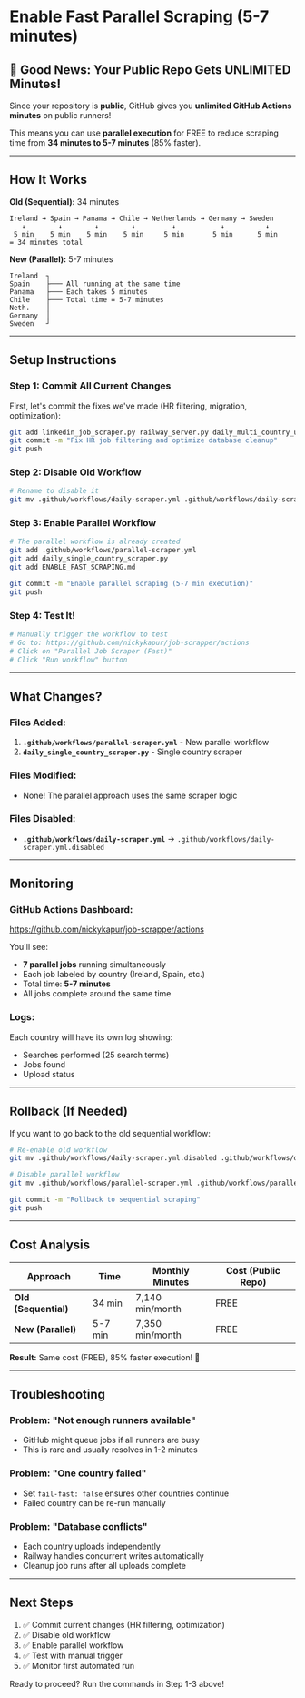 # Enable Fast Parallel Scraping (5-7 minutes)

## 🎉 Good News: Your Public Repo Gets UNLIMITED Minutes!

Since your repository is **public**, GitHub gives you **unlimited GitHub Actions minutes** on public runners!

This means you can use **parallel execution** for FREE to reduce scraping time from **34 minutes to 5-7 minutes** (85% faster).

---

## How It Works

**Old (Sequential):** 34 minutes
```
Ireland → Spain → Panama → Chile → Netherlands → Germany → Sweden
   ↓        ↓        ↓        ↓         ↓           ↓          ↓
 5 min    5 min    5 min    5 min     5 min       5 min      5 min
= 34 minutes total
```

**New (Parallel):** 5-7 minutes
```
Ireland  ┐
Spain    ├─── All running at the same time
Panama   ├─── Each takes 5 minutes
Chile    ├─── Total time = 5-7 minutes
Neth.    │
Germany  │
Sweden   ┘
```

---

## Setup Instructions

### Step 1: Commit All Current Changes

First, let's commit the fixes we've made (HR filtering, migration, optimization):

```bash
git add linkedin_job_scraper.py railway_server.py daily_multi_country_update.py
git commit -m "Fix HR job filtering and optimize database cleanup"
git push
```

### Step 2: Disable Old Workflow

```bash
# Rename to disable it
git mv .github/workflows/daily-scraper.yml .github/workflows/daily-scraper.yml.disabled
```

### Step 3: Enable Parallel Workflow

```bash
# The parallel workflow is already created
git add .github/workflows/parallel-scraper.yml
git add daily_single_country_scraper.py
git add ENABLE_FAST_SCRAPING.md

git commit -m "Enable parallel scraping (5-7 min execution)"
git push
```

### Step 4: Test It!

```bash
# Manually trigger the workflow to test
# Go to: https://github.com/nickykapur/job-scrapper/actions
# Click on "Parallel Job Scraper (Fast)"
# Click "Run workflow" button
```

---

## What Changes?

### Files Added:
1. **`.github/workflows/parallel-scraper.yml`** - New parallel workflow
2. **`daily_single_country_scraper.py`** - Single country scraper

### Files Modified:
- None! The parallel approach uses the same scraper logic

### Files Disabled:
- **`.github/workflows/daily-scraper.yml`** → `.github/workflows/daily-scraper.yml.disabled`

---

## Monitoring

### GitHub Actions Dashboard:
https://github.com/nickykapur/job-scrapper/actions

You'll see:
- **7 parallel jobs** running simultaneously
- Each job labeled by country (Ireland, Spain, etc.)
- Total time: **5-7 minutes**
- All jobs complete around the same time

### Logs:
Each country will have its own log showing:
- Searches performed (25 search terms)
- Jobs found
- Upload status

---

## Rollback (If Needed)

If you want to go back to the old sequential workflow:

```bash
# Re-enable old workflow
git mv .github/workflows/daily-scraper.yml.disabled .github/workflows/daily-scraper.yml

# Disable parallel workflow
git mv .github/workflows/parallel-scraper.yml .github/workflows/parallel-scraper.yml.disabled

git commit -m "Rollback to sequential scraping"
git push
```

---

## Cost Analysis

| Approach | Time | Monthly Minutes | Cost (Public Repo) |
|----------|------|----------------|-------------------|
| **Old (Sequential)** | 34 min | 7,140 min/month | FREE |
| **New (Parallel)** | 5-7 min | 7,350 min/month | FREE |

**Result:** Same cost (FREE), 85% faster execution! 🚀

---

## Troubleshooting

### Problem: "Not enough runners available"
- GitHub might queue jobs if all runners are busy
- This is rare and usually resolves in 1-2 minutes

### Problem: "One country failed"
- Set `fail-fast: false` ensures other countries continue
- Failed country can be re-run manually

### Problem: "Database conflicts"
- Each country uploads independently
- Railway handles concurrent writes automatically
- Cleanup job runs after all uploads complete

---

## Next Steps

1. ✅ Commit current changes (HR filtering, optimization)
2. ✅ Disable old workflow
3. ✅ Enable parallel workflow
4. ✅ Test with manual trigger
5. ✅ Monitor first automated run

Ready to proceed? Run the commands in Step 1-3 above!
